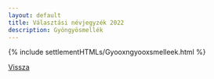 ```yaml
---
layout: default
title: Választási névjegyzék 2022
description: Gyöngyösmellék
---
```


{% include settlementHTMLs/Gyooxngyooxsmelleek.html %}

[Vissza](../)